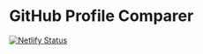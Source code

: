 # GitHub Profile Comparer 
[![Netlify Status](https://api.netlify.com/api/v1/badges/1ae3e48b-38a3-48e0-9252-119ebc9c1e9b/deploy-status)](https://app.netlify.com/sites/profile-comparer/deploys)
